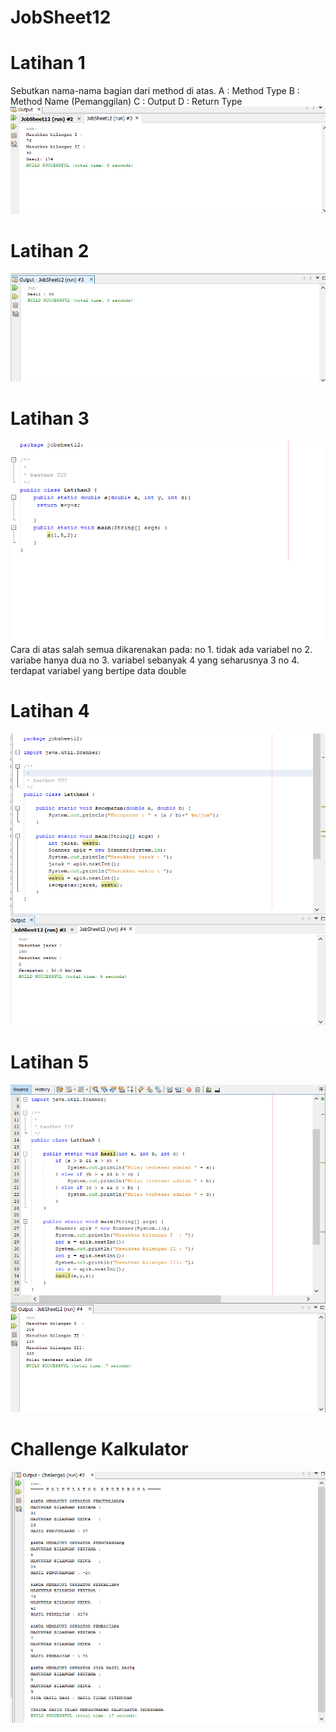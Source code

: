 # JobSheet12
# Latihan 1
Sebutkan nama-nama bagian dari method di atas.
A : Method Type
B : Method Name (Pemanggilan)
C : Output
D : Return Type
![Alt Text](https://github.com/memorezasabana/JobSheet12/blob/master/Lat%201.png)
# Latihan 2
![Alt Text](https://github.com/memorezasabana/JobSheet12/blob/master/Lat%202.png)
# Latihan 3
![Alt Text](https://github.com/memorezasabana/JobSheet12/blob/master/Lat%203.png)
Cara di atas salah semua dikarenakan pada:
no 1. tidak ada variabel
no 2. variabe hanya dua
no 3. variabel sebanyak 4 yang seharusnya 3
no 4. terdapat variabel yang bertipe data double
# Latihan 4
![Alt Text](https://github.com/memorezasabana/JobSheet12/blob/master/Lat%204.png)
# Latihan 5
![Alt Text](https://github.com/memorezasabana/JobSheet12/blob/master/Lat%205.png)
# Challenge Kalkulator
![Alt text](https://github.com/memorezasabana/JobSheet12/blob/master/Kalkulator.png)
